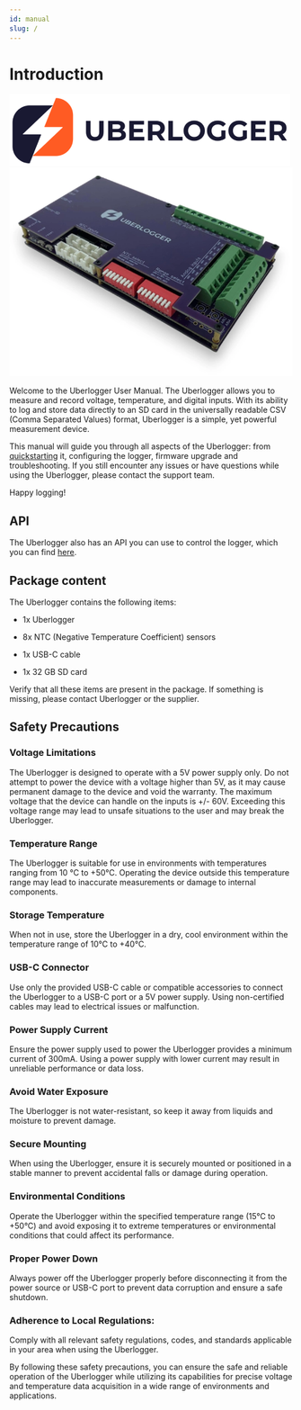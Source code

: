 ```yaml
---
id: manual
slug: /
---
```


# Introduction

![Uberlogger logo](../../static/img/logo_transparant1.png)
![Uberlogger](uberlogger.webp)

Welcome to the Uberlogger User Manual. The Uberlogger allows you to measure and record voltage, temperature, and digital inputs. With its ability to log and store data directly to an SD card in the universally readable CSV (Comma Separated Values) format, Uberlogger is a simple, yet powerful measurement device.

This manual will guide you through all aspects of the Uberlogger: from [quickstarting](/Manual/Quickstart) it, configuring the logger, firmware upgrade and troubleshooting. If you still encounter any issues or have questions while using the Uberlogger, please contact the support team.

Happy logging!

## API

The Uberlogger also has an API you can use to control the logger, which you can find [here](/API/).

## Package content

The Uberlogger contains the following items:

- 1x Uberlogger

- 8x NTC (Negative Temperature Coefficient) sensors

- 1x USB-C cable

- 1x 32 GB SD card

Verify that all these items are present in the package. If something is
missing, please contact Uberlogger or the supplier.

## Safety Precautions

### Voltage Limitations

The Uberlogger is designed to operate with a 5V power supply only. Do
not attempt to power the device with a voltage higher than 5V, as it may
cause permanent damage to the device and void the warranty. The maximum
voltage that the device can handle on the inputs is +/- 60V. Exceeding
this voltage range may lead to unsafe situations to the user and may
break the Uberlogger.

### Temperature Range

The Uberlogger is suitable for use in environments with temperatures
ranging from 10 °C to +50°C. Operating the device outside this
temperature range may lead to inaccurate measurements or damage to
internal components.

### Storage Temperature

When not in use, store the Uberlogger in a dry, cool environment within
the temperature range of 10°C to +40°C.

### USB-C Connector

Use only the provided USB-C cable or compatible accessories to connect
the Uberlogger to a USB-C port or a 5V power supply. Using non-certified
cables may lead to electrical issues or malfunction.

### Power Supply Current

Ensure the power supply used to power the Uberlogger provides a minimum
current of 300mA. Using a power supply with lower current may result in
unreliable performance or data loss.

### Avoid Water Exposure

The Uberlogger is not water-resistant, so keep it away from liquids and
moisture to prevent damage.

### Secure Mounting

When using the Uberlogger, ensure it is securely mounted or positioned
in a stable manner to prevent accidental falls or damage during
operation.

### Environmental Conditions

Operate the Uberlogger within the specified temperature range (15°C to
+50°C) and avoid exposing it to extreme temperatures or environmental
conditions that could affect its performance.

### Proper Power Down

Always power off the Uberlogger properly before disconnecting it from
the power source or USB-C port to prevent data corruption and ensure a
safe shutdown.

### Adherence to Local Regulations:

Comply with all relevant safety regulations, codes, and standards
applicable in your area when using the Uberlogger.

By following these safety precautions, you can ensure the safe and
reliable operation of the Uberlogger while utilizing its capabilities
for precise voltage and temperature data acquisition in a wide range of
environments and applications.
